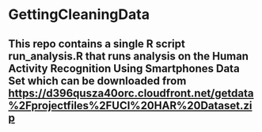 # GettingCleaningData
## This repo contains a single R script run_analysis.R that runs analysis on the Human Activity Recognition Using Smartphones Data Set which can be downloaded from https://d396qusza40orc.cloudfront.net/getdata%2Fprojectfiles%2FUCI%20HAR%20Dataset.zip
